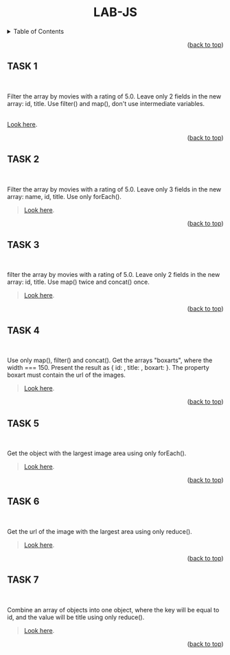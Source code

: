 <a name="readme-top"></a>
<br />

<h1 align="center">LAB-JS</h1>

<details>
  <summary>Table of Contents</summary>
  <ul style="list-style: none">
    <li> - [x] <a href="#task-1"> Task 1</a></li>
    <li> - [x] <a href="#task-2"> Task 2</a></li>
    <li> - [x] <a href="#task-3"> Task 3</a></li>
    <li> - [x] <a href="#task-4"> Task 4</a></li>
    <li> - [x] <a href="#task-5"> Task 5</a></li>
    <li> - [x] <a href="#task-6"> Task 6</a></li>
    <li> - [x] <a href="#task-7"> Task 7</a></li>

  </ul>
</details>

<p align="right">(<a href="#readme-top">back to top</a>)</p>

<!-- TASK 1 -->

## TASK 1

<br />

Filter the array by movies with a rating of 5.0. Leave only 2 fields in the new array: id, title. Use filter() and map(), don't use intermediate variables.

<br />
<a href="https://codepen.io/petrovskya-the-decoder/pen/JjmPmoE"> Look here</a>.
<br />

<p align="right">(<a href="#readme-top">back to top</a>)</p>

<!-- TASK 2 -->

## TASK 2

<br />

Filter the array by movies with a rating of 5.0. Leave only 3 fields in the new array: name, id, title. Use only forEach().

> <a href="https://codepen.io/petrovskya-the-decoder/pen/wvYwYBQ"> Look here</a>.
> <br />

<p align="right">(<a href="#readme-top">back to top</a>)</p>

<!-- TASK 3 -->

## TASK 3

<br />

filter the array by movies with a rating of 5.0. Leave only 2 fields in the new array: id, title. Use map() twice and concat() once.

> <a href="https://codepen.io/petrovskya-the-decoder/pen/gOBYBpK"> Look here</a>.
> <br />

<p align="right">(<a href="#readme-top">back to top</a>)</p>

<!-- TASK 4 -->

## TASK 4

<br />

Use only map(), filter() and concat(). Get the arrays "boxarts", where the width === 150. Present the result as { id: , title: , boxart: }. The property boxart must contain the url of the images.

> <a href="https://codepen.io/petrovskya-the-decoder/pen/ZEqzqbY"> Look here</a>.
> <br />

<p align="right">(<a href="#readme-top">back to top</a>)</p>

<!-- TASK 5 -->

## TASK 5

<br />

Get the object with the largest image area using only forEach().

> <a href="https://codepen.io/petrovskya-the-decoder/pen/qBJWJOr"> Look here</a>.
> <br />

<p align="right">(<a href="#readme-top">back to top</a>)</p>

<!-- TASK 6 -->

## TASK 6

<br />

Get the url of the image with the largest area using only reduce().

> <a href="https://codepen.io/petrovskya-the-decoder/pen/xxyKyZg"> Look here</a>.
> <br />

<p align="right">(<a href="#readme-top">back to top</a>)</p>

<!-- TASK 7 -->

## TASK 7

<br />

Combine an array of objects into one object, where the key will be equal to id, and the value will be title using only reduce().

> <a href="https://codepen.io/petrovskya-the-decoder/pen/KKGPGVO"> Look here</a>.
> <br />

<p align="right">(<a href="#readme-top">back to top</a>)</p>
